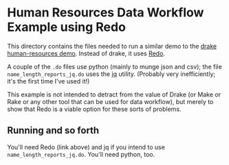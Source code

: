 # Human Resources Data Workflow Example using Redo

This directory contains the files needed to run a similar demo to the
[drake human-resources demo](https://github.com/Factual/drake/tree/master/demos/human-resources).
Instead of drake, it uses [Redo](https://github.com/apenwarr/redo).

A couple of the `.do` files use python (mainly to munge json and csv); the file
`name_length_reports_jq.do` uses the [jq](http://stedolan.github.io/jq/)
utility. (Probably very inefficiently; it's the first time I've used it!)

This example is not intended to detract from the value of Drake (or Make or Rake
or any other tool that can be used for data workflow), but merely to show that
Redo is a viable option for these sorts of problems.

## Running and so forth

You'll need Redo (link above) and jq if you intend to use
`name_length_reports_jq.do`. You'll need python, too.
